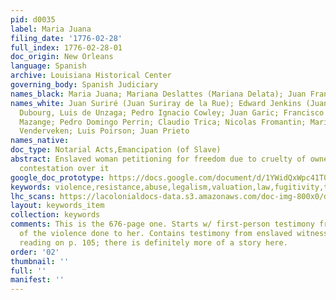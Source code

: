 ```yaml
---
pid: d0035
label: Maria Juana
filing_date: '1776-02-28'
full_index: 1776-02-28-01
doc_origin: New Orleans
language: Spanish
archive: Louisiana Historical Center
governing_body: Spanish Judiciary
names_black: Maria Juana; Mariana Deslattes (Mariana Delata); Juan Francisco; Maria
names_white: Juan Suriré (Juan Suriray de la Rue); Edward Jenkins (Juan Kins); Juan
  Dubourg, Luis de Unzaga; Pedro Ignacio Cowley; Juan Garic; Francisco Murphy; Leonardo
  Mazange; Pedro Domingo Perrin; Claudio Trica; Nicolas Fromantin; Marie Elizabeth
  Venderveken; Luis Poirson; Juan Prieto
names_native:
doc_type: Notarial Acts,Emancipation (of Slave)
abstract: Enslaved woman petitioning for freedom due to cruelty of owner, and subsequent
  contestation over it
google_doc_prototype: https://docs.google.com/document/d/1YWidQxWpc41T0f84SJPDltm7gGzpc-d8WGKw3N6TizA/edit?usp=sharing
keywords: violence,resistance,abuse,legalism,valuation,law,fugitivity,truancy,self-purchase,coartación,sale,survival,conspiracy,marronage,kinship
lhc_scans: https://lacolonialdocs-data.s3.amazonaws.com/doc-img-800x0/doc-img-212683.jpg
layout: keywords_item
collection: keywords
comments: This is the 676-page one. Starts w/ first-person testimony from Maria Juana
  of the violence done to her. Contains testimony from enslaved witnesses. I stopped
  reading on p. 105; there is definitely more of a story here.
order: '02'
thumbnail: ''
full: ''
manifest: ''
---
```

